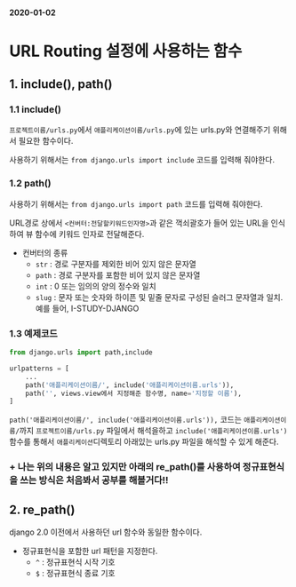 #### 2020-01-02

# URL Routing 설정에 사용하는 함수

## 1. include(), path()

### 1.1 include()

`프로젝트이름/urls.py`에서 `애플리케이션이름/urls.py`에 있는 urls.py와 연결해주기 위해서 필요한 함수이다.

사용하기 위해서는 `from django.urls import include` 코드를 입력해 줘야한다.

### 1.2 path()

사용하기 위해서는 `from django.urls import path` 코드를 입력해 줘야한다.

URL경로 상에서 `<컨버터:전달할키워드인자명>`과 같은 꺽쇠괄호가 들어 있는 URL을 인식하여 뷰 함수에 키워드 인자로 전달해준다.

- 컨버터의 종류
  - `str` : 경로 구분자를 제외한 비어 있지 않은 문자열
  - `path` : 경로 구분자를 포함한 비어 있지 않은 문자열
  - `int` : 0 또는 임의의 양의 정수와 일치
  - `slug` : 문자 또는 숫자와 하이픈 및 밑줄 문자로 구성된 슬러그 문자열과 일치. 예를 들어, I-STUDY-DJANGO

### 1.3 예제코드

```python
from django.urls import path,include

urlpatterns = [
    ...
    path('애플리케이션이름/', include('애플리케이션이름.urls')),
    path('', views.view에서 지정해준 함수명, name='지정할 이름'),
]
```

`path('애플리케이션이름/', include('애플리케이션이름.urls')),` 코드는 `애플리케이션이름/`까지 `프로젝트이름/urls.py` 파일에서 해석을하고 `include('애플리케이션이름.urls')`함수를 통해서 `애플리케이션`디렉토리 아래있는 urls.py 파일을 해석할 수 있게 해준다. 

### + 나는 위의 내용은 알고 있지만 아래의 re_path()를 사용하여 정규표현식을 쓰는 방식은 처음봐서 공부를 해볼거다!! 

## 2. re_path()

django 2.0 이전에서 사용하던 url 함수와 동일한 함수이다.

- 정규표현식을 포함한 url 패턴을 지정한다.
  - `^` : 정규표현식 시작 기호
  - `$` : 정규표현식 종료 기호

